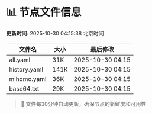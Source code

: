 # 📊 节点文件信息

**更新时间**: 2025-10-30 04:15:38 北京时间

| 文件名 | 大小 | 最后修改 |
|--------|------|----------|
| all.yaml | 31K | 2025-10-30 04:15 |
| history.yaml | 141K | 2025-10-30 04:15 |
| mihomo.yaml | 36K | 2025-10-30 04:15 |
| base64.txt | 29K | 2025-10-30 04:15 |

> 🔄 文件每30分钟自动更新，确保节点的新鲜度和可用性
